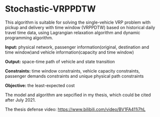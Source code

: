 # Stochastic-VRPPDTW

This algorithm is suitable for solving the single-vehicle VRP problem with
pickup and delivery with time window (VRPPDTW) based on historical daily travel
time data, using Lagrangian relaxation algorithm and dynamic programming
algorithm. 

**Input:** physical network, passenger information(original, destination and
time window)and vehicle information(capacity and time window)

**Output:** space-time path of vehicle and state transition

**Constraints:** time window constraints, vehicle capacity constraints,
passenger demands constraints and unique physical path constraints

**Objective:** the least-expected cost

The model and algorithm are sepcified in my thesis, which could be
cited after July 2021.

The thesis defense video: https://www.bilibili.com/video/BV1FA411i7hL
